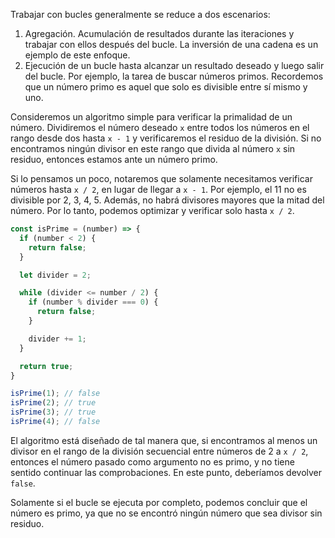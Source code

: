 
Trabajar con bucles generalmente se reduce a dos escenarios:

1. Agregación. Acumulación de resultados durante las iteraciones y trabajar con ellos después del bucle. La inversión de una cadena es un ejemplo de este enfoque.
2. Ejecución de un bucle hasta alcanzar un resultado deseado y luego salir del bucle. Por ejemplo, la tarea de buscar números primos. Recordemos que un número primo es aquel que solo es divisible entre sí mismo y uno.

Consideremos un algoritmo simple para verificar la primalidad de un número. Dividiremos el número deseado `x` entre todos los números en el rango desde dos hasta `x - 1` y verificaremos el residuo de la división. Si no encontramos ningún divisor en este rango que divida al número `x` sin residuo, entonces estamos ante un número primo.

Si lo pensamos un poco, notaremos que solamente necesitamos verificar números hasta `x / 2`, en lugar de llegar a `x - 1`. Por ejemplo, el 11 no es divisible por 2, 3, 4, 5. Además, no habrá divisores mayores que la mitad del número. Por lo tanto, podemos optimizar y verificar solo hasta `x / 2`.

```javascript
const isPrime = (number) => {
  if (number < 2) {
    return false;
  }

  let divider = 2;

  while (divider <= number / 2) {
    if (number % divider === 0) {
      return false;
    }

    divider += 1;
  }

  return true;
}

isPrime(1); // false
isPrime(2); // true
isPrime(3); // true
isPrime(4); // false
```

El algoritmo está diseñado de tal manera que, si encontramos al menos un divisor en el rango de la división secuencial entre números de 2 a `x / 2`, entonces el número pasado como argumento no es primo, y no tiene sentido continuar las comprobaciones. En este punto, deberíamos devolver `false`.

Solamente si el bucle se ejecuta por completo, podemos concluir que el número es primo, ya que no se encontró ningún número que sea divisor sin residuo.
